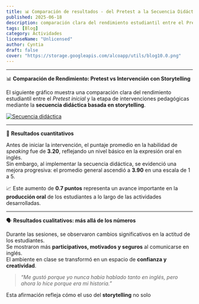 ```yaml
---
title: 📊 Comparación de resultados - del Pretest a la Secuencia Didáctica con Storytelling
published: 2025-06-18
description: comparación clara del rendimiento estudiantil entre el Pretest inicial y la etapa de intervenciones pedagógicas mediante la secuencia didáctica basada en storytelling.
tags: [Blog]
category: Actividades
licenseName: "Unlicensed"
author: Cyntia
draft: false
cover: "https://storage.googleapis.com/alcoapp/utils/blog10.0.png"
---
```


---

📊 **Comparación de Rendimiento: Pretest vs Intervención con Storytelling**

El siguiente gráfico muestra una comparación clara del rendimiento estudiantil entre el *Pretest inicial* y la etapa de intervenciones pedagógicas mediante la **secuencia didáctica basada en storytelling**.

[![Secuencia didáctica](https://storage.googleapis.com/alcoapp/utils/blog10.0.png)](https://storage.googleapis.com/alcoapp/utils/blog10.0.png) 
 
---

🔎 **Resultados cuantitativos**

Antes de iniciar la intervención, el puntaje promedio en la habilidad de *speaking* fue de **3.20**, reflejando un nivel básico en la expresión oral en inglés.  
Sin embargo, al implementar la secuencia didáctica, se evidenció una mejora progresiva: el promedio general ascendió a **3.90** en una escala de 1 a 5.

📈 Este aumento de **0.7 puntos** representa un avance importante en la **producción oral** de los estudiantes a lo largo de las actividades desarrolladas.

---

🗣️ **Resultados cualitativos: más allá de los números**

Durante las sesiones, se observaron cambios significativos en la actitud de los estudiantes.  
Se mostraron más **participativos, motivados y seguros** al comunicarse en inglés.  
El ambiente en clase se transformó en un espacio de **confianza y creatividad**.

> *“Me gustó porque yo nunca había hablado tanto en inglés, pero ahora lo hice porque era mi historia.”*

Esta afirmación refleja cómo el uso del **storytelling** no solo
